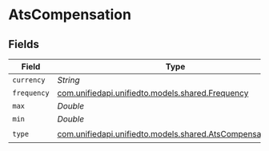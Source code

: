 # AtsCompensation


## Fields

| Field                                                                                                    | Type                                                                                                     | Required                                                                                                 | Description                                                                                              |
| -------------------------------------------------------------------------------------------------------- | -------------------------------------------------------------------------------------------------------- | -------------------------------------------------------------------------------------------------------- | -------------------------------------------------------------------------------------------------------- |
| `currency`                                                                                               | *String*                                                                                                 | :heavy_minus_sign:                                                                                       | N/A                                                                                                      |
| `frequency`                                                                                              | [com.unifiedapi.unifiedto.models.shared.Frequency](../../models/shared/Frequency.md)                     | :heavy_minus_sign:                                                                                       | N/A                                                                                                      |
| `max`                                                                                                    | *Double*                                                                                                 | :heavy_minus_sign:                                                                                       | N/A                                                                                                      |
| `min`                                                                                                    | *Double*                                                                                                 | :heavy_minus_sign:                                                                                       | N/A                                                                                                      |
| `type`                                                                                                   | [com.unifiedapi.unifiedto.models.shared.AtsCompensationType](../../models/shared/AtsCompensationType.md) | :heavy_check_mark:                                                                                       | N/A                                                                                                      |